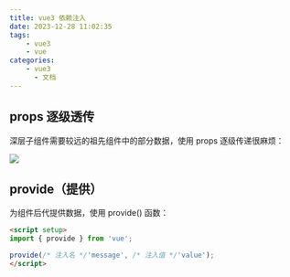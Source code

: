 ```yaml
---
title: vue3 依赖注入
date: 2023-12-28 11:02:35
tags:
    - vue3
    - vue
categories:
    - vue3
      - 文档
---
```


## props 逐级透传

深层子组件需要较远的祖先组件中的部分数据，使用 props 逐级传递很麻烦：

<img src="https://cn.vuejs.org/assets/prop-drilling.FyV2vFBP.png" />


## provide（提供）

为组件后代提供数据，使用 provide() 函数：

``` html
<script setup>
import { provide } from 'vue';

provide(/* 注入名 */'message', /* 注入值 */'value');
</script>
```

